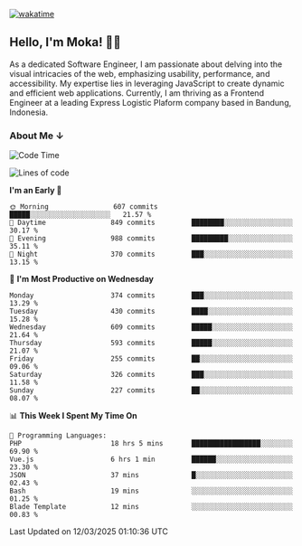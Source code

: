 [![wakatime](https://wakatime.com/badge/user/af9abd23-dba3-4dbe-973c-b045a9417a55.svg?style=social)](https://wakatime.com/@af9abd23-dba3-4dbe-973c-b045a9417a55)
## Hello, I'm Moka! 👋🏼


As a dedicated Software Engineer, I am passionate about delving into the visual intricacies of the web, emphasizing usability, performance, and accessibility. My expertise lies in leveraging JavaScript to create dynamic and efficient web applications. Currently, I am thriving as a Frontend Engineer at a leading Express Logistic Plaform company based in Bandung, Indonesia.

### About Me ↓

<!--START_SECTION:waka-->
![Code Time](http://img.shields.io/badge/Code%20Time-11%2C781%20hrs%2019%20mins-blue)

![Lines of code](https://img.shields.io/badge/From%20Hello%20World%20I%27ve%20Written-4.2%20million%20lines%20of%20code-blue)

**I'm an Early 🐤** 

```text
🌞 Morning                607 commits         █████░░░░░░░░░░░░░░░░░░░░   21.57 % 
🌆 Daytime                849 commits         ████████░░░░░░░░░░░░░░░░░   30.17 % 
🌃 Evening                988 commits         █████████░░░░░░░░░░░░░░░░   35.11 % 
🌙 Night                  370 commits         ███░░░░░░░░░░░░░░░░░░░░░░   13.15 % 
```
📅 **I'm Most Productive on Wednesday** 

```text
Monday                   374 commits         ███░░░░░░░░░░░░░░░░░░░░░░   13.29 % 
Tuesday                  430 commits         ████░░░░░░░░░░░░░░░░░░░░░   15.28 % 
Wednesday                609 commits         █████░░░░░░░░░░░░░░░░░░░░   21.64 % 
Thursday                 593 commits         █████░░░░░░░░░░░░░░░░░░░░   21.07 % 
Friday                   255 commits         ██░░░░░░░░░░░░░░░░░░░░░░░   09.06 % 
Saturday                 326 commits         ███░░░░░░░░░░░░░░░░░░░░░░   11.58 % 
Sunday                   227 commits         ██░░░░░░░░░░░░░░░░░░░░░░░   08.07 % 
```


📊 **This Week I Spent My Time On** 

```text
💬 Programming Languages: 
PHP                      18 hrs 5 mins       █████████████████░░░░░░░░   69.90 % 
Vue.js                   6 hrs 1 min         ██████░░░░░░░░░░░░░░░░░░░   23.30 % 
JSON                     37 mins             █░░░░░░░░░░░░░░░░░░░░░░░░   02.43 % 
Bash                     19 mins             ░░░░░░░░░░░░░░░░░░░░░░░░░   01.25 % 
Blade Template           12 mins             ░░░░░░░░░░░░░░░░░░░░░░░░░   00.83 % 
```


 Last Updated on 12/03/2025 01:10:36 UTC
<!--END_SECTION:waka-->
